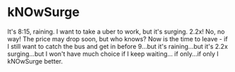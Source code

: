 # kNOwSurge
It's 8:15, raining. I want to take a uber to work, but it's surging. 2.2x! No, no way! The price may drop soon, but who knows? Now is the time to leave - if I still want to catch the bus and get in before 9...but it's raining...but it's 2.2x surging...but I won't have much choice if I keep waiting... if only...if only I kNOwSurge better.
